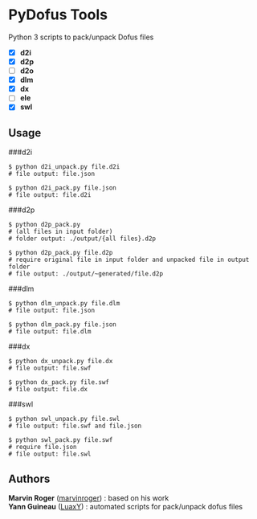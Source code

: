 PyDofus Tools
=============

Python 3 scripts to pack/unpack Dofus files

- [x] **d2i**
- [x] **d2p**
- [ ] **d2o**
- [x] **dlm**
- [x] **dx**
- [ ] **ele**
- [x] **swl**

Usage
-----

###d2i

```Shell
$ python d2i_unpack.py file.d2i
# file output: file.json
```

```Shell
$ python d2i_pack.py file.json
# file output: file.d2i
```

###d2p

```Shell
$ python d2p_pack.py
# (all files in input folder)
# folder output: ./output/{all files}.d2p
```

```Shell
$ python d2p_pack.py file.d2p
# require original file in input folder and unpacked file in output folder
# file output: ./output/~generated/file.d2p
```

###dlm

```Shell
$ python dlm_unpack.py file.dlm
# file output: file.json
```

```Shell
$ python dlm_pack.py file.json
# file output: file.dlm
```

###dx

```Shell
$ python dx_unpack.py file.dx
# file output: file.swf
```

```Shell
$ python dx_pack.py file.swf
# file output: file.dx
```

###swl

```Shell
$ python swl_unpack.py file.swl
# file output: file.swf and file.json
```

```Shell
$ python swl_pack.py file.swf
# require file.json
# file output: file.swl
```

Authors
-------

**Marvin Roger** ([marvinroger](https://github.com/marvinroger)) : based on his work  
**Yann Guineau** ([LuaxY](https://github.com/LuaxY)) : automated scripts for pack/unpack dofus files
